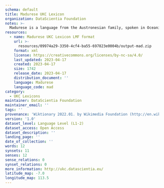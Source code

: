 ```yaml
---
schema: default
title: Madurese UKC Lexicon
organization: DataScientia Foundation
notes: >-
  Madurese is a language from the Austronesian family, spoken in Oceania. The UKC Lexicon of Madurese is represented as a lexico-semantic network. It consists of words, word senses, synsets, as well as sense-level and synset-level relationships.
resources:
  - name: Madurese UKC Lexicon LMF format
    url: >-
      resources/09974a29-3350-4cf4-ba55-697823e0004b/output-mad.zip
    format: xml
    license: https://creativecommons.org/licenses/by-nc-sa/4.0/
    last_updated: 2023-04-17
    created: 2023-04-17
    size: 1742
    release_date: 2023-04-17
    distribution_document: ''
    language: Madurese
    language_code: mad
category:
  - UKC Lexicons
maintainer: DataScientia Foundation
maintainer_email: ''
tags: ''
provenance: 'Wiktionary 2022.01. by Wikimedia Foundation (http://en.wiktionary.org); CogNet 2.1 by Khuyagbaatar Batsuren, National University of Mongolia (http://cognet.ukc.disi.unitn.it); Princeton WordNet 2.1 by Princeton University (https://wordnet.princeton.edu)'
version: '1.0'
dataset_level: Language Level (L1-2)
dataset_access: Open Access
dataset_description: ''
landing_page: ''
date_of_collection: ''
words: 12
synsets: 11
senses: 12
sense_relations: 0
synset_relations: 0
more_information: http://ukc.datascientia.eu/
latitude_map: -7.0
longitude_map: 113.5
---
```

